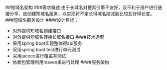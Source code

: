 ##短域名架构
###需求概述
由于长域名对搜索引擎不友好，及不利于用户进行链接分享，故创建短域名服务，以实现将不定长得域名缩减到比较友好得长度。
###短域名服务设计
####设计目标：
+ 对外提供短域名创建接口
+ 对外提供短域名转换长域名接口
####技术选型
+ 采用spring boot实现整体得api服务
+ 采用spring boot test进行单元测试
+ 采用jacoco进行覆盖率测试
+ 依赖包管理利用maven来进行处理
####服务架构



